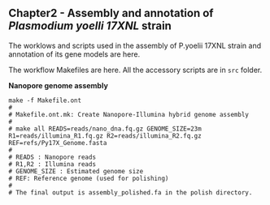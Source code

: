 ## Chapter2 - Assembly and annotation of _Plasmodium yoelli 17XNL_ strain

The worklows and scripts used in the assembly of P.yoelii 17XNL strain and annotation of its gene models are here.

The workflow Makefiles are here. All the accessory scripts are in `src` folder.

**Nanopore genome assembly**


    make -f Makefile.ont 
    #
    # Makefile.ont.mk: Create Nanopore-Illumina hybrid genome assembly
    #
    # make all READS=reads/nano_dna.fq.gz GENOME_SIZE=23m R1=reads/illumina_R1.fq.gz R2=reads/illumina_R2.fq.gz REF=refs/Py17X_Genome.fasta
    #
    # READS : Nanopore reads
    # R1,R2 : Illumina reads
    # GENOME_SIZE : Estimated genome size
    # REF: Reference genome (used for polishing)
    # 
    # The final output is assembly_polished.fa in the polish directory.



    


